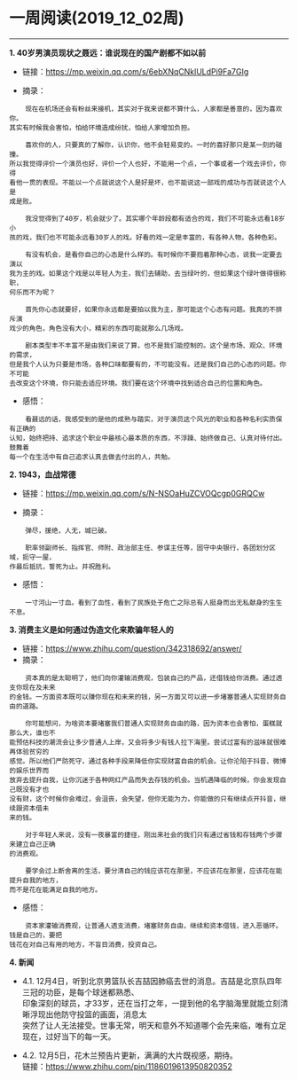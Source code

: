 # 一周阅读(2019_12_02周)

---

**1. 40岁男演员现状之聂远：谁说现在的国产剧都不如以前**
- 链接：https://mp.weixin.qq.com/s/6ebXNqCNklULdPi9Fa7GIg

- 摘录：
~~~
    现在在机场还会有粉丝来接机，其实对于我来说都不算什么，人家都是善意的，因为喜欢你。  
其实有时候我会害怕，怕给环境造成纷扰，怕给人家增加负担。

    喜欢你的人，只要真的了解你，认识你，他不会轻易变的。一时的喜好那只是某一刻的碰撞。  
所以我觉得评价一个演员也好，评价一个人也好，不能用一个点，一个事或者一个戏去评价，你得  
看他一贯的表现。不能以一个点就说这个人是好是坏，也不能说这一部戏的成功与否就说这个人是
成是败。

    我没觉得到了40岁，机会就少了。其实哪个年龄段都有适合的戏，我们不可能永远看18岁小  
孩的戏，我们也不可能永远看30岁人的戏。好看的戏一定是丰富的，有各种人物，各种色彩。

    有没有机会，是看你自己的心态是什么样的。有时候你不要抱着那种心态，说我一定要去演以  
我为主的戏。如果这个戏是以年轻人为主，我们去辅助，去当绿叶的，但如果这个绿叶做得很称职，  
何乐而不为呢？

    首先你心态就要好，如果你永远都是要拍以我为主，那可能这个心态有问题。我真的不排斥演  
戏少的角色，角色没有大小，精彩的东西可能就那么几场戏。

    剧本类型丰不丰富不是由我们来说了算，也不是我们能控制的。这个是市场、观众、环境的需求，  
但是我个人认为只要是市场，各种口味都要有的，不可能没有。还是我们自己的心态的问题。你不可能  
去改变这个环境，你只能去适应环境。我们要在这个环境中找到适合自己的位置和角色。
~~~

- 感悟：
~~~
    看聂远的话，我感受到的是他的成熟与踏实，对于演员这个风光的职业和各种名利实质保有正确的  
认知，始终把持、追求这个职业中最核心最本质的东西，不浮躁、始终做自己、认真对待付出。鼓舞着  
每一个在生活中有自己追求认真去做去付出的人，共勉。
~~~
    
**2. 1943，血战常德**
- 链接：https://mp.weixin.qq.com/s/N-NSOaHuZCVOQcgp0GRQCw

- 摘录：
~~~
    弹尽，援绝，人无，城已破。

    职率领副师长、指挥官、师附、政治部主任、参谋主任等，固守中央银行，各团划分区域，扼守一屋，  
作最后抵抗，誓死为止。并祝胜利。
~~~

- 感悟：
~~~
    一寸河山一寸血。看到了血性，看到了民族处于危亡之际总有人挺身而出无私献身的生生不息。
~~~

**3. 消费主义是如何通过伪造文化来欺骗年轻人的**
- 链接：https://www.zhihu.com/question/342318692/answer/
- 摘录：
~~~
    资本真的是太聪明了，他们向你灌输消费观，包装自己的产品，还借钱给你消费。通过透支你现在及未来  
的金钱。一方面资本既可以赚你现在和未来的钱，另一方面又可以进一步堵塞普通人实现财务自由的道路。

    你可能想问，为啥资本要堵塞我们普通人实现财务自由的路，因为资本也会害怕，蛋糕就那么大，谁也不  
能预估科技的潮流会让多少普通人上岸，又会将多少有钱人拉下海里。尝试过富有的滋味就很难再体验贫穷的  
感觉。所以他们严防死守，通过各种手段来降低你实现财富自由的机会。让你沦陷于抖音、微博的娱乐世界而  
放弃去提升自我，让你沉迷于各种网红产品而失去存钱的机会。当机遇降临的时候，你会发现自己既没有才也  
没有财，这个时候你会难过，会沮丧，会失望，但你无能为力，你能做的只有继续点开抖音，继续跟资本借未  
来的钱。

    对于年轻人来说，没有一夜暴富的捷径，刚出来社会的我们只有通过省钱和存钱两个步骤来建立自己正确  
的消费观。

    要学会过上断舍离的生活，要分清自己的钱应该花在那里，不应该花在那里，应该花在能提升自我的地方，  
而不是花在能满足自我的地方。
~~~

- 感悟：
~~~
    资本家灌输消费观，让普通人透支消费，堵塞财务自由，继续和资本借钱，进入恶循环。钱是自己的，要把  
钱花在对自己有用的地方，不盲目消费，投资自己。
~~~

**4. 新闻**

- 4.1. 12月4日，听到北京男篮队长吉喆因肺癌去世的消息。吉喆是北京队四年三冠的功臣，是每个球迷都熟悉、  
印象深刻的球员，才33岁，还在当打之年，一提到他的名字脑海里就能立刻清晰浮现出他防守投篮的画面，消息太  
突然了让人无法接受。世事无常，明天和意外不知道哪个会先来临，唯有立足现在，过好当下的每一天。

- 4.2. 12月5日，花木兰预告片更新，满满的大片既视感，期待。  
    链接：https://www.zhihu.com/pin/1186019613950820352
